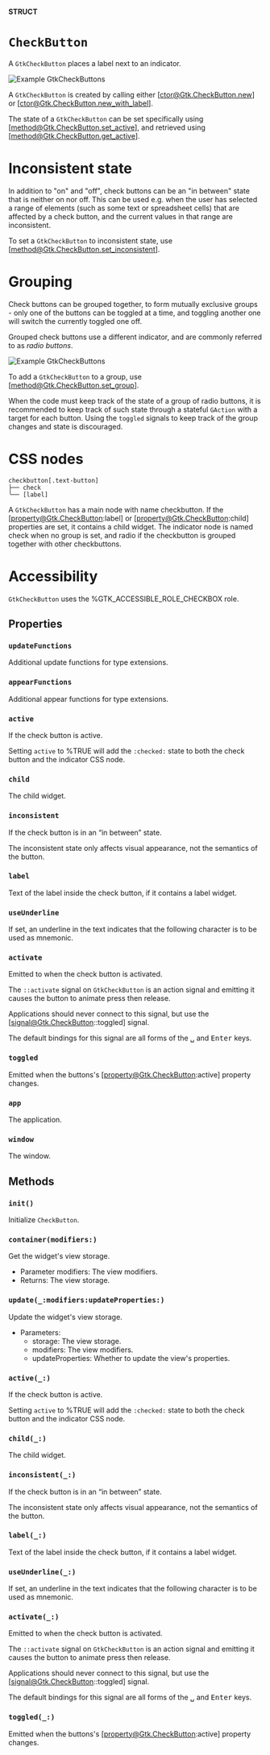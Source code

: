 **STRUCT**

# `CheckButton`

A `GtkCheckButton` places a label next to an indicator.

![Example GtkCheckButtons](check-button.png)

A `GtkCheckButton` is created by calling either [ctor@Gtk.CheckButton.new]
or [ctor@Gtk.CheckButton.new_with_label].

The state of a `GtkCheckButton` can be set specifically using
[method@Gtk.CheckButton.set_active], and retrieved using
[method@Gtk.CheckButton.get_active].

# Inconsistent state

In addition to "on" and "off", check buttons can be an
"in between" state that is neither on nor off. This can be used
e.g. when the user has selected a range of elements (such as some
text or spreadsheet cells) that are affected by a check button,
and the current values in that range are inconsistent.

To set a `GtkCheckButton` to inconsistent state, use
[method@Gtk.CheckButton.set_inconsistent].

# Grouping

Check buttons can be grouped together, to form mutually exclusive
groups - only one of the buttons can be toggled at a time, and toggling
another one will switch the currently toggled one off.

Grouped check buttons use a different indicator, and are commonly referred
to as *radio buttons*.

![Example GtkCheckButtons](radio-button.png)

To add a `GtkCheckButton` to a group, use [method@Gtk.CheckButton.set_group].

When the code must keep track of the state of a group of radio buttons, it
is recommended to keep track of such state through a stateful
`GAction` with a target for each button. Using the `toggled` signals to keep
track of the group changes and state is discouraged.

# CSS nodes

```
checkbutton[.text-button]
├── check
╰── [label]
```

A `GtkCheckButton` has a main node with name checkbutton. If the
[property@Gtk.CheckButton:label] or [property@Gtk.CheckButton:child]
properties are set, it contains a child widget. The indicator node
is named check when no group is set, and radio if the checkbutton
is grouped together with other checkbuttons.

# Accessibility

`GtkCheckButton` uses the %GTK_ACCESSIBLE_ROLE_CHECKBOX role.

## Properties
### `updateFunctions`

Additional update functions for type extensions.

### `appearFunctions`

Additional appear functions for type extensions.

### `active`

If the check button is active.

Setting `active` to %TRUE will add the `:checked:` state to both
the check button and the indicator CSS node.

### `child`

The child widget.

### `inconsistent`

If the check button is in an “in between” state.

The inconsistent state only affects visual appearance,
not the semantics of the button.

### `label`

Text of the label inside the check button, if it contains a label widget.

### `useUnderline`

If set, an underline in the text indicates that the following
character is to be used as mnemonic.

### `activate`

Emitted to when the check button is activated.

The `::activate` signal on `GtkCheckButton` is an action signal and
emitting it causes the button to animate press then release.

Applications should never connect to this signal, but use the
[signal@Gtk.CheckButton::toggled] signal.

The default bindings for this signal are all forms of the
<kbd>␣</kbd> and <kbd>Enter</kbd> keys.

### `toggled`

Emitted when the buttons's [property@Gtk.CheckButton:active]
property changes.

### `app`

The application.

### `window`

The window.

## Methods
### `init()`

Initialize `CheckButton`.

### `container(modifiers:)`

Get the widget's view storage.
- Parameter modifiers: The view modifiers.
- Returns: The view storage.

### `update(_:modifiers:updateProperties:)`

Update the widget's view storage.
- Parameters:
    - storage: The view storage.
    - modifiers: The view modifiers.
    - updateProperties: Whether to update the view's properties.

### `active(_:)`

If the check button is active.

Setting `active` to %TRUE will add the `:checked:` state to both
the check button and the indicator CSS node.

### `child(_:)`

The child widget.

### `inconsistent(_:)`

If the check button is in an “in between” state.

The inconsistent state only affects visual appearance,
not the semantics of the button.

### `label(_:)`

Text of the label inside the check button, if it contains a label widget.

### `useUnderline(_:)`

If set, an underline in the text indicates that the following
character is to be used as mnemonic.

### `activate(_:)`

Emitted to when the check button is activated.

The `::activate` signal on `GtkCheckButton` is an action signal and
emitting it causes the button to animate press then release.

Applications should never connect to this signal, but use the
[signal@Gtk.CheckButton::toggled] signal.

The default bindings for this signal are all forms of the
<kbd>␣</kbd> and <kbd>Enter</kbd> keys.

### `toggled(_:)`

Emitted when the buttons's [property@Gtk.CheckButton:active]
property changes.
